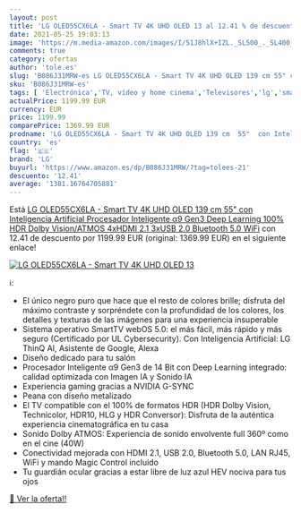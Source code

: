 ```yaml
---
layout: post
title: 'LG OLED55CX6LA - Smart TV 4K UHD OLED 13 al 12.41 % de descuento'
date: 2021-05-25 19:03:13
image: 'https://m.media-amazon.com/images/I/51J8hlX+IZL._SL500_._SL400_.jpg'
comments: true
category: ofertas
author: 'tole.es'
slug: 'B086J31MRW-es LG OLED55CX6LA - Smart TV 4K UHD OLED 139 cm 55" con...'
sku: 'B086J31MRW-es'
tags: [ 'Electrónica','TV, vídeo y home cinema','Televisores','lg','smart','tv', ]
actualPrice: 1199.99 EUR
currency: EUR
price: 1199.99
comparePrice: 1369.99 EUR
prodname: 'LG OLED55CX6LA - Smart TV 4K UHD OLED 139 cm  55"  con Inteligencia Artificial  Procesador Inteligente α9 Gen3  Deep Learning  100% HDR  Dolby Vision/ATMOS  4xHDMI 2.1  3xUSB 2.0  Bluetooth 5.0  WiFi'
country: 'es'
flag: '🇪🇸'
brand: 'LG'
buyurl: 'https://www.amazon.es/dp/B086J31MRW/?tag=tolees-21'
descuento: '12.41'
average: '1381.16764705881'
---
```


Está [LG OLED55CX6LA - Smart TV 4K UHD OLED 139 cm  55"  con Inteligencia Artificial  Procesador Inteligente α9 Gen3  Deep Learning  100% HDR  Dolby Vision/ATMOS  4xHDMI 2.1  3xUSB 2.0  Bluetooth 5.0  WiFi](https://www.amazon.es/dp/B086J31MRW/?tag=tolees-21) con 12.41 de descuento por 1199.99 EUR (original: 1369.99 EUR) en el siguiente enlace!

[![LG OLED55CX6LA - Smart TV 4K UHD OLED 13](https://m.media-amazon.com/images/I/51J8hlX+IZL._SL500_._SL400_.jpg)](https://www.amazon.es/dp/B086J31MRW/?tag=tolees-21)

ℹ️:

- El único negro puro que hace que el resto de colores brille; disfruta del máximo contraste y sorpréndete con la profundidad de los colores, los detalles y texturas de las imágenes para una experiencia insuperable
- Sistema operativo SmartTV webOS 5.0: el más fácil, más rápido y más seguro (Certificado por UL Cybersecurity). Con Inteligencia Artificial: LG ThinQ AI, Asistente de Google, Alexa
- Diseño dedicado para tu salón
- Procesador Inteligente α9 Gen3 de 14 Bit con Deep Learning integrado: calidad optimizada con Imagen IA y Sonido IA
- Experiencia gaming gracias a NVIDIA G-SYNC
- Peana con diseño metalizado
- El TV compatible con el 100% de formatos HDR (HDR Dolby Vision, Technicolor, HDR10, HLG y HDR Conversor): Disfruta de la auténtica experiencia cinematográfica en tu casa
- Sonido Dolby ATMOS: Experiencia de sonido envolvente full 360º como en el cine (40W)
- Conectividad mejorada con HDMI 2.1, USB 2.0, Bluetooth 5.0, LAN RJ45, WiFi y mando Magic Control incluido
- Tu guardián ocular gracias a estar libre de luz azul HEV nociva para tus ojos

[🛒 Ver la oferta!!](https://www.amazon.es/dp/B086J31MRW/?tag=tolees-21)
